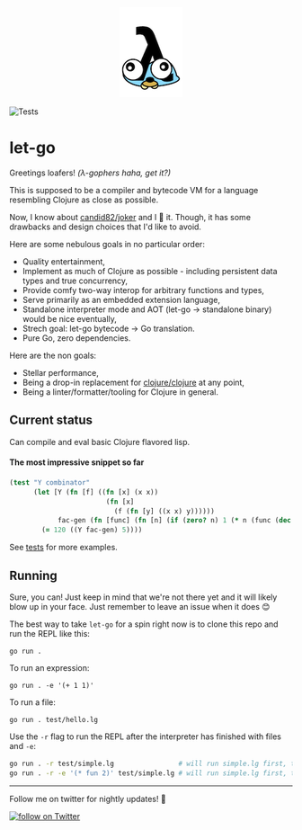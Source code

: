 <!--suppress ALL -->
<p align="center">
<img src="meta/logo.png" alt="Squishy loafer" title="Squishy loafer of let-go" />
</p>


![Tests](https://github.com/nooga/let-go/actions/workflows/go.yml/badge.svg)

# let-go

Greetings loafers! *(λ-gophers haha, get it?)*

This is supposed to be a compiler and bytecode VM for a language resembling Clojure as close as possible.

Now, I know about [candid82/joker](https://github.com/candid82/joker) and I 💛 it. Though, it has some 
drawbacks and design choices that I'd like to avoid.

Here are some nebulous goals in no particular order:
- Quality entertainment,
- Implement as much of Clojure as possible - including persistent data types and true concurrency,
- Provide comfy two-way interop for arbitrary functions and types,
- Serve primarily as an embedded extension language,
- Standalone interpreter mode and AOT (let-go -> standalone binary) would be nice eventually, 
- Strech goal: let-go bytecode -> Go translation.
- Pure Go, zero dependencies.

Here are the non goals:
- Stellar performance,
- Being a drop-in replacement for [clojure/clojure](https://github.com/clojure/clojure) at any point,
- Being a linter/formatter/tooling for Clojure in general.

## Current status 

Can compile and eval basic Clojure flavored lisp.

#### The most impressive snippet so far

```clojure
(test "Y combinator"
      (let [Y (fn [f] ((fn [x] (x x))
                        (fn [x]
                          (f (fn [y] ((x x) y))))))
            fac-gen (fn [func] (fn [n] (if (zero? n) 1 (* n (func (dec n))))))]
        (= 120 ((Y fac-gen) 5))))
```

See [tests](https://github.com/nooga/let-go/tree/main/test) for more examples. 

## Running

Sure, you can! Just keep in mind that we're not there yet and it will likely blow up in your 
face. Just remember to leave an issue when it does 😊

The best way to take `let-go` for a spin right now is to clone this repo and run the REPL like this:

```
go run . 
```

To run an expression:

```
go run . -e '(+ 1 1)'
```

To run a file:

```
go run . test/hello.lg
```

Use the `-r` flag to run the REPL after the interpreter has finished with files and `-e`:

```bash
go run . -r test/simple.lg                # will run simple.lg first, then open up a REPL
go run . -r -e '(* fun 2)' test/simple.lg # will run simple.lg first, then (* fun 2) and REPL 
```

---
Follow me on twitter for nightly updates! 🌙

<a href="https://twitter.com/intent/follow?screen_name=mgasperowicz">
<img src="https://img.shields.io/twitter/follow/mgasperowicz?style=social&logo=twitter"
alt="follow on Twitter"></a>
